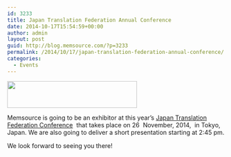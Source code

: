```yaml
---
id: 3233
title: Japan Translation Federation Annual Conference
date: 2014-10-17T15:54:59+00:00
author: admin
layout: post
guid: http://blog.memsource.com/?p=3233
permalink: /2014/10/17/japan-translation-federation-annual-conference/
categories:
  - Events
---
```

[<img class="alignleft size-full wp-image-3234" title="JTF logo" src="/wp-content/uploads/2014/10/JTF-logo.png" alt="" width="300" height="62" />](http://www.jtf.jp/english/)

Memsource is going to be an exhibitor at this year’s [Japan Translation Federation Conference](http://www.jtf.jp/english/)  that takes place on 26  November, 2014,  in Tokyo, Japan. We are also going to deliver a short presentation starting at 2:45 pm.<!--more-->

We look forward to seeing you there!